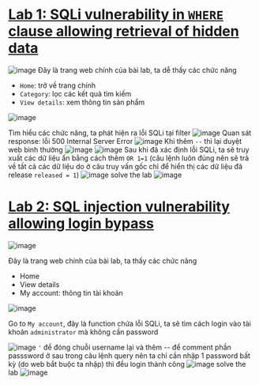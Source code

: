 # [Lab 1: SQLi vulnerability in `WHERE` clause allowing retrieval of hidden data](https://portswigger.net/web-security/sql-injection/lab-retrieve-hidden-data)
![image](https://github.com/imHy0/Port_Swigger_Learning/assets/88024759/68fbdac4-f5b0-4b72-a9bf-14f69f6f1881)
Đây là trang web chính của bài lab, ta dễ thấy các chức năng
- `Home`: trở về trang chính
- `Category`: lọc các kết quả tìm kiếm
- `View details`: xem thông tin sản phẩm

![image](https://github.com/imHy0/Port_Swigger_Learning/assets/88024759/130b5981-46a9-4db2-b53e-880826786433)

Tìm hiểu các chức năng, ta phát hiện ra lỗi SQLi tại filter
![image](https://github.com/imHy0/Port_Swigger_Learning/assets/88024759/57cf9519-1302-461d-9305-4f53276bb11a)
Quan sát response: lỗi 500 Internal Server Error
![image](https://github.com/imHy0/Port_Swigger_Learning/assets/88024759/464ad41e-90c1-40c3-8961-14e9ece1b781)
Khi thêm `--` thì lại duyệt web bình thường
![image](https://github.com/imHy0/Port_Swigger_Learning/assets/88024759/371a70ca-f9ed-40ff-a9f0-3240cd5dafec)
![image](https://github.com/imHy0/Port_Swigger_Learning/assets/88024759/915938f1-d46e-4679-87f1-784c107c7044)
Sau khi đã xác định lỗi SQLi, ta sẽ truy xuất các dữ liệu ẩn bằng cách thêm `OR 1=1` (câu lệnh luôn đúng nên sẽ trả về tất cả các dữ liệu do ở câu truy vấn gốc chỉ để hiển thị các dữ liệu đã release `released = 1`)
![image](https://github.com/imHy0/Port_Swigger_Learning/assets/88024759/40bddce4-38c0-4291-82a7-3b2763640422)
solve the lab
![image](https://github.com/imHy0/Port_Swigger_Learning/assets/88024759/c41e576e-bc25-49dd-88c7-61cca77dc9da)

# [Lab 2: SQL injection vulnerability allowing login bypass](https://portswigger.net/web-security/sql-injection/lab-login-bypass)

![image](https://github.com/imHy0/Port_Swigger_Learning/assets/88024759/418ff7fc-9e31-498c-9eba-1245829a8241)

Đây là trang web chính của bài lab, ta thấy các chức năng
- Home
- View details
- My account: thông tin tài khoản

![image](https://github.com/imHy0/Port_Swigger_Learning/assets/88024759/242b1ee8-52e8-42ec-b2fb-6679b27bd7a2)

Go to `My account`, đây là function chứa lỗi SQLi, ta sẽ tìm cách login vào tài khoản `administrator` mà không cần password

![image](https://github.com/imHy0/Port_Swigger_Learning/assets/88024759/d8c82073-620d-4339-ba9e-05aa76efc05e)
`'` để đóng chuỗi username lại và thêm -- để comment phần passsword ở sau trong câu lệnh query nên ta chỉ cần nhập 1 password bất kỳ (do web bắt buộc ta nhập) thì đều login thành công
![image](https://github.com/imHy0/Port_Swigger_Learning/assets/88024759/cc95b471-e0ee-40b6-8f53-27adb470bfe7)
solve the lab
![image](https://github.com/imHy0/Port_Swigger_Learning/assets/88024759/54cea845-407d-4586-ab27-3da46eca2210)
